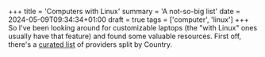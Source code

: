+++
title = 'Computers with Linux'
summary = 'A not-so-big list'
date = 2024-05-09T09:34:34+01:00
draft = true
tags = ['computer', 'linux']
+++
So I've been looking around for customizable laptops (the "with Linux" ones usually have that feature) and found some valuable resources.
First off, there's a [curated list](https://linuxpreloaded.com/) of providers split by Country.
